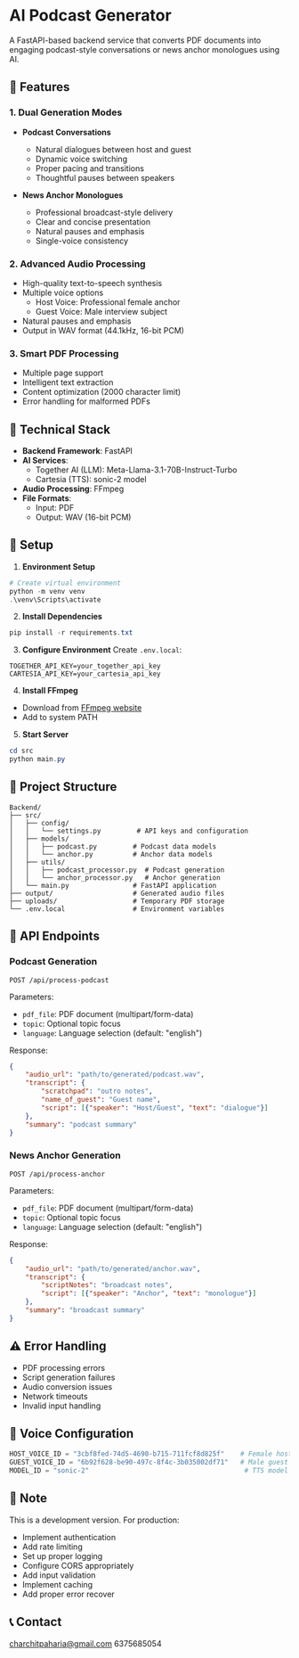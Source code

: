 # AI Podcast Generator

A FastAPI-based backend service that converts PDF documents into engaging podcast-style conversations or news anchor monologues using AI.

## 🌟 Features

### 1. Dual Generation Modes
- **Podcast Conversations**
  - Natural dialogues between host and guest
  - Dynamic voice switching
  - Proper pacing and transitions
  - Thoughtful pauses between speakers

- **News Anchor Monologues**
  - Professional broadcast-style delivery
  - Clear and concise presentation
  - Natural pauses and emphasis
  - Single-voice consistency

### 2. Advanced Audio Processing
- High-quality text-to-speech synthesis
- Multiple voice options
  - Host Voice: Professional female anchor
  - Guest Voice: Male interview subject
- Natural pauses and emphasis
- Output in WAV format (44.1kHz, 16-bit PCM)

### 3. Smart PDF Processing
- Multiple page support
- Intelligent text extraction
- Content optimization (2000 character limit)
- Error handling for malformed PDFs

## 🚀 Technical Stack

- **Backend Framework**: FastAPI
- **AI Services**:
  - Together AI (LLM): Meta-Llama-3.1-70B-Instruct-Turbo
  - Cartesia (TTS): sonic-2 model
- **Audio Processing**: FFmpeg
- **File Formats**:
  - Input: PDF
  - Output: WAV (16-bit PCM)

## 🔧 Setup

1. **Environment Setup**
```powershell
# Create virtual environment
python -m venv venv
.\venv\Scripts\activate
```

2. **Install Dependencies**
```powershell
pip install -r requirements.txt
```

3. **Configure Environment**
Create `.env.local`:
```env
TOGETHER_API_KEY=your_together_api_key
CARTESIA_API_KEY=your_cartesia_api_key
```

4. **Install FFmpeg**
- Download from [FFmpeg website](https://ffmpeg.org/download.html)
- Add to system PATH

5. **Start Server**
```powershell
cd src
python main.py
```

## 📁 Project Structure
```
Backend/
├── src/
│   ├── config/
│   │   └── settings.py         # API keys and configuration
│   ├── models/
│   │   ├── podcast.py         # Podcast data models
│   │   └── anchor.py          # Anchor data models
│   ├── utils/
│   │   ├── podcast_processor.py  # Podcast generation
│   │   └── anchor_processor.py   # Anchor generation
│   └── main.py                # FastAPI application
├── output/                    # Generated audio files
├── uploads/                   # Temporary PDF storage
└── .env.local                 # Environment variables
```

## 🎯 API Endpoints

### Podcast Generation
```http
POST /api/process-podcast
```
Parameters:
- `pdf_file`: PDF document (multipart/form-data)
- `topic`: Optional topic focus
- `language`: Language selection (default: "english")

Response:
```json
{
    "audio_url": "path/to/generated/podcast.wav",
    "transcript": {
        "scratchpad": "outro notes",
        "name_of_guest": "Guest name",
        "script": [{"speaker": "Host/Guest", "text": "dialogue"}]
    },
    "summary": "podcast summary"
}
```

### News Anchor Generation
```http
POST /api/process-anchor
```
Parameters:
- `pdf_file`: PDF document (multipart/form-data)
- `topic`: Optional topic focus
- `language`: Language selection (default: "english")

Response:
```json
{
    "audio_url": "path/to/generated/anchor.wav",
    "transcript": {
        "scriptNotes": "broadcast notes",
        "script": [{"speaker": "Anchor", "text": "monologue"}]
    },
    "summary": "broadcast summary"
}
```

## ⚠️ Error Handling
- PDF processing errors
- Script generation failures
- Audio conversion issues
- Network timeouts
- Invalid input handling

## 🎵 Voice Configuration
```python
HOST_VOICE_ID = "3cbf8fed-74d5-4690-b715-711fcf8d825f"    # Female host
GUEST_VOICE_ID = "6b92f628-be90-497c-8f4c-3b035002df71"   # Male guest
MODEL_ID = "sonic-2"                                       # TTS model
```

## 📝 Note
This is a development version. For production:
- Implement authentication
- Add rate limiting
- Set up proper logging
- Configure CORS appropriately
- Add input validation
- Implement caching
- Add proper error recover

## 📞 Contact
charchitpaharia@gmail.com
6375685054